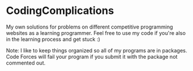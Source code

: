 # CodingComplications
 My own solutions for problems on different competitive programming websites as a learning programmer. Feel free to use my code if you're also in the learning process and get stuck :)
 
Note: I like to keep things organized so all of my programs are in packages. Code Forces will fail your program if you submit it with the package not commented out.
